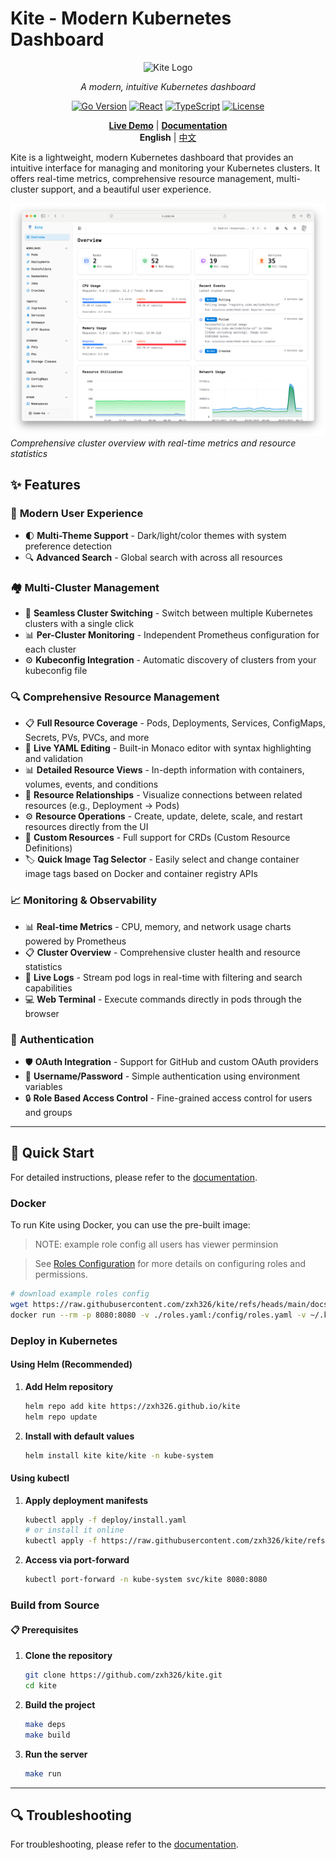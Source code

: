 # Kite - Modern Kubernetes Dashboard

<div align="center">

<img src="./docs/assets/logo.svg" alt="Kite Logo" width="128" height="128">

_A modern, intuitive Kubernetes dashboard_

[![Go Version](https://img.shields.io/badge/Go-1.24+-00ADD8?style=flat&logo=go)](https://golang.org)
[![React](https://img.shields.io/badge/React-19+-61DAFB?style=flat&logo=react)](https://reactjs.org)
[![TypeScript](https://img.shields.io/badge/TypeScript-5+-3178C6?style=flat&logo=typescript)](https://www.typescriptlang.org)
[![License](https://img.shields.io/badge/License-Apache-green.svg)](LICENSE)

[**Live Demo**](https://kite-demo.zzde.me) | [**Documentation**](https://kite.zzde.me)
<br>
**English** | [中文](./README_zh.md)

</div>

Kite is a lightweight, modern Kubernetes dashboard that provides an intuitive interface for managing and monitoring your Kubernetes clusters. It offers real-time metrics, comprehensive resource management, multi-cluster support, and a beautiful user experience.

![Dashboard Overview](docs/screenshots/overview.png)
_Comprehensive cluster overview with real-time metrics and resource statistics_

## ✨ Features

### 🎯 **Modern User Experience**

- 🌓 **Multi-Theme Support** - Dark/light/color themes with system preference detection
- 🔍 **Advanced Search** - Global search with across all resources

### 🏘️ **Multi-Cluster Management**

- 🔄 **Seamless Cluster Switching** - Switch between multiple Kubernetes clusters with a single click
- 📊 **Per-Cluster Monitoring** - Independent Prometheus configuration for each cluster
- ⚙️ **Kubeconfig Integration** - Automatic discovery of clusters from your kubeconfig file

### 🔍 **Comprehensive Resource Management**

- 📋 **Full Resource Coverage** - Pods, Deployments, Services, ConfigMaps, Secrets, PVs, PVCs, and more
- 📄 **Live YAML Editing** - Built-in Monaco editor with syntax highlighting and validation
- 📊 **Detailed Resource Views** - In-depth information with containers, volumes, events, and conditions
- 🔗 **Resource Relationships** - Visualize connections between related resources (e.g., Deployment → Pods)
- ⚙️ **Resource Operations** - Create, update, delete, scale, and restart resources directly from the UI
- 🔄 **Custom Resources** - Full support for CRDs (Custom Resource Definitions)
- 🏷️ **Quick Image Tag Selector** - Easily select and change container image tags based on Docker and container registry APIs

### 📈 **Monitoring & Observability**

- 📊 **Real-time Metrics** - CPU, memory, and network usage charts powered by Prometheus
- 📋 **Cluster Overview** - Comprehensive cluster health and resource statistics
- 📝 **Live Logs** - Stream pod logs in real-time with filtering and search capabilities
- 💻 **Web Terminal** - Execute commands directly in pods through the browser

### 🔐 **Authentication**

- 🛡️ **OAuth Integration** - Support for GitHub and custom OAuth providers
- 🔑 **Username/Password** - Simple authentication using environment variables
- 🔒 **Role Based Access Control** - Fine-grained access control for users and groups

---

## 🚀 Quick Start

For detailed instructions, please refer to the [documentation](https://kite.zzde.me/guide/installation.html).

### Docker

To run Kite using Docker, you can use the pre-built image:

> NOTE: example role config all users has viewer perminsion

> See [Roles Configuration](https://kite.zzde.me/config/rbac-config.html) for more details on configuring roles and permissions.

```bash
# download example roles config
wget https://raw.githubusercontent.com/zxh326/kite/refs/heads/main/docs/roles.yaml
docker run --rm -p 8080:8080 -v ./roles.yaml:/config/roles.yaml -v ~/.kube/config:/home/nonroot/.kube/config ghcr.io/zxh326/kite:latest
```

### Deploy in Kubernetes

#### Using Helm (Recommended)

1. **Add Helm repository**

   ```bash
   helm repo add kite https://zxh326.github.io/kite
   helm repo update
   ```

2. **Install with default values**

   ```bash
   helm install kite kite/kite -n kube-system
   ```

#### Using kubectl

1. **Apply deployment manifests**

   ```bash
   kubectl apply -f deploy/install.yaml
   # or install it online
   kubectl apply -f https://raw.githubusercontent.com/zxh326/kite/refs/heads/main/deploy/install.yaml
   ```

2. **Access via port-forward**

   ```bash
   kubectl port-forward -n kube-system svc/kite 8080:8080
   ```

### Build from Source

#### 📋 Prerequisites

1. **Clone the repository**

   ```bash
   git clone https://github.com/zxh326/kite.git
   cd kite
   ```

2. **Build the project**

   ```bash
   make deps
   make build
   ```

3. **Run the server**

   ```bash
   make run
   ```

---

## 🔍 Troubleshooting

For troubleshooting, please refer to the [documentation](https://kite.zzde.me).

